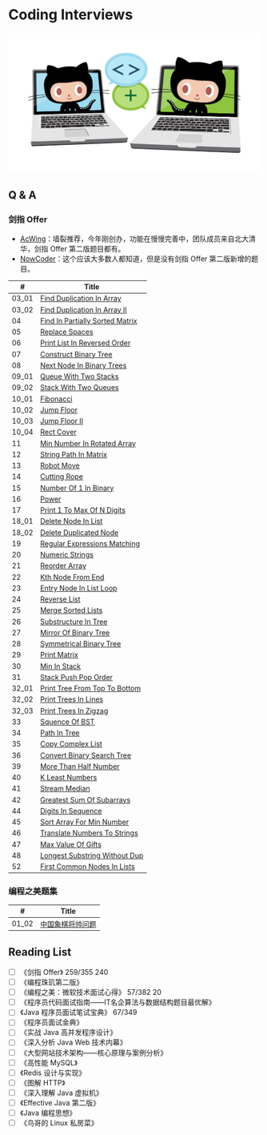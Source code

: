 # Coding Interviews

![doocs-yanglbme-collabocats](/img/github-doocs-yanglbme-collabocats.png)

## Q & A
### 剑指 Offer

- [AcWing](https://www.acwing.com/problem/)：墙裂推荐，今年刚创办，功能在慢慢完善中，团队成员来自北大清华，剑指 Offer 第二版题目都有。
- [NowCoder](https://www.nowcoder.com/ta/coding-interviews)：这个应该大多数人都知道，但是没有剑指 Offer 第二版新增的题目。


| # | Title |
|---|---|
| 03_01 | [Find Duplication In Array](/solution/剑指Offer/03_01_DuplicationInArray) |
| 03_02 | [Find Duplication In Array II](/solution/剑指Offer/03_02_DuplicationInArrayNoEdit) |
| 04 | [Find In Partially Sorted Matrix](/solution/剑指Offer/04_FindInPartiallySortedMatrix) |
| 05 | [Replace Spaces](/solution/剑指Offer/05_ReplaceSpaces) |
| 06 | [Print List In Reversed Order](/solution/剑指Offer/06_PrintListInReversedOrder) |
| 07 | [Construct Binary Tree](/solution/剑指Offer/07_ConstructBinaryTree) |
| 08 | [Next Node In Binary Trees](/solution/剑指Offer/08_NextNodeInBinaryTrees) |
| 09_01 | [Queue With Two Stacks](/solution/剑指Offer/09_01_QueueWithTwoStacks) |
| 09_02 | [Stack With Two Queues](/solution/剑指Offer/09_02_StackWithTwoQueues) |
| 10_01 | [Fibonacci](/solution/剑指Offer/10_01_Fibonacci) |
| 10_02 | [Jump Floor](/solution/剑指Offer/10_02_JumpFloor) |
| 10_03 | [Jump Floor II](/solution/剑指Offer/10_03_JumpFloorII) |
| 10_04 | [Rect Cover](/solution/剑指Offer/10_04_RectCover) |
| 11 | [Min Number In Rotated Array](/solution/剑指Offer/11_MinNumberInRotatedArray) |
| 12 | [String Path In Matrix](/solution/剑指Offer/12_StringPathInMatrix) |
| 13 | [Robot Move](/solution/剑指Offer/13_RobotMove) |
| 14 | [Cutting Rope](/solution/剑指Offer/14_CuttingRope) |
| 15 | [Number Of 1 In Binary](/solution/剑指Offer/15_NumberOf1InBinary) |
| 16 | [Power](/solution/剑指Offer/16_Power) |
| 17 | [Print 1 To Max Of N Digits](/solution/剑指Offer/17_Print1ToMaxOfNDigits) |
| 18_01 | [Delete Node In List](/solution/剑指Offer/18_01_DeleteNodeInList) |
| 18_02 | [Delete Duplicated Node](/solution/剑指Offer/18_02_DeleteDuplicatedNode) |
| 19 | [Regular Expressions Matching](/solution/剑指Offer/19_RegularExpressionsMatching) |
| 20 | [Numeric Strings](/solution/剑指Offer/20_NumericStrings) |
| 21 | [Reorder Array](/solution/剑指Offer/21_ReorderArray) |
| 22 | [Kth Node From End](/solution/剑指Offer/22_KthNodeFromEnd) |
| 23 | [Entry Node In List Loop](/solution/剑指Offer/23_EntryNodeInListLoop) |
| 24 | [Reverse List](/solution/剑指Offer/24_ReverseList) |
| 25 | [Merge Sorted Lists](/solution/剑指Offer/25_MergeSortedLists) |
| 26 | [Substructure In Tree](/solution/剑指Offer/26_SubstructureInTree) |
| 27 | [Mirror Of Binary Tree](/solution/剑指Offer/27_MirrorOfBinaryTree) |
| 28 | [Symmetrical Binary Tree](/solution/剑指Offer/28_SymmetricalBinaryTree) |
| 29 | [Print Matrix](/solution/剑指Offer/29_PrintMatrix) |
| 30 | [Min In Stack](/solution/剑指Offer/30_MinInStack) |
| 31 | [Stack Push Pop Order](/solution/剑指Offer/31_StackPushPopOrder) |
| 32_01 | [Print Tree From Top To Bottom](/solution/剑指Offer/32_01_PrintTreeFromTopToBottom) |
| 32_02 | [Print Trees In Lines](/solution/剑指Offer/32_02_PrintTreesInLines) |
| 32_03 | [Print Trees In Zigzag](/solution/剑指Offer/32_03_PrintTreesInZigzag) |
| 33 | [Squence Of BST](/solution/剑指Offer/33_SquenceOfBST) |
| 34 | [Path In Tree](/solution/剑指Offer/34_PathInTree) |
| 35 | [Copy Complex List](/solution/剑指Offer/35_CopyComplexList) |
| 36 | [Convert Binary Search Tree](/solution/剑指Offer/36_ConvertBinarySearchTree) |
| 39 | [More Than Half Number](/solution/剑指Offer/39_MoreThanHalfNumber) |
| 40 | [K Least Numbers](/solution/剑指Offer/40_KLeastNumbers) |
| 41 | [Stream Median](/solution/剑指Offer/41_StreamMedian) |
| 42 | [Greatest Sum Of Subarrays](/solution/剑指Offer/42_GreatestSumOfSubarrays) |
| 44 | [Digits In Sequence](/solution/剑指Offer/44_DigitsInSequence) |
| 45 | [Sort Array For Min Number](/solution/剑指Offer/45_SortArrayForMinNumber) |
| 46 | [Translate Numbers To Strings](/solution/剑指Offer/46_TranslateNumbersToStrings) |
| 47 | [Max Value Of Gifts](/solution/剑指Offer/47_MaxValueOfGifts) |
| 48 | [Longest Substring Without Dup](/solution/剑指Offer/48_LongestSubstringWithoutDup) |
| 52 | [First Common Nodes In Lists](/solution/剑指Offer/52_FirstCommonNodesInLists) |

### 编程之美题集
| # | Title |
|---|---|
| 01_02 | [中国象棋将帅问题](/solution/编程之美/01_02_中国象棋将帅问题) |

## Reading List
- [ ] 《剑指 Offer》 259/355 240
- [ ] 《编程珠玑第二版》 
- [ ] 《编程之美：微软技术面试心得》 57/382  20
- [ ] 《程序员代码面试指南——IT名企算法与数据结构题目最优解》
- [ ] 《Java 程序员面试笔试宝典》 67/349
- [ ] 《程序员面试金典》
- [ ] 《实战 Java 高并发程序设计》
- [ ] 《深入分析 Java Web 技术内幕》
- [ ] 《大型网站技术架构——核心原理与案例分析》
- [ ] 《高性能 MySQL》
- [ ] 《Redis 设计与实现》
- [ ] 《图解 HTTP》
- [ ] 《深入理解 Java 虚拟机》
- [ ] 《Effective Java 第二版》
- [ ] 《Java 编程思想》
- [ ] 《鸟哥的 Linux 私房菜》
